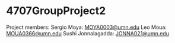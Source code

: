 # 4707GroupProject2

Project members: 
Sergio Moya: MOYA0003@umn.edu
Leo Moua: MOUA0366@umn.edu
Sushi Jonnalagadda: JONNA021@umn.edu
